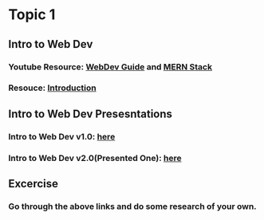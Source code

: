 # Topic 1

## Intro to Web Dev

### Youtube Resource: [WebDev Guide](https://youtu.be/v0Bkxc3YeIc) and [MERN Stack](https://youtu.be/_CT1Drn4JXk)

### Resouce: [Introduction](https://developer.mozilla.org/en-US/docs/Web/Guide/Introduction_to_Web_development)

## Intro to Web Dev Presesntations

### Intro to Web Dev v1.0: [here](https://github.com/iampavangandhi/TheNodeCourse/blob/master/02%20Web%20Dev%20and%20Nodejs/Topic1/INTRO%20TO%20WEB%20DEV%20v1.0.pdf)

### Intro to Web Dev v2.0(Presented One): [here](https://github.com/iampavangandhi/TheNodeCourse/blob/master/02%20Web%20Dev%20and%20Nodejs/Topic1/INTRO%20TO%20WEB%20DEV%20v2.0.pdf)

## Excercise

### Go through the above links and do some research of your own.
